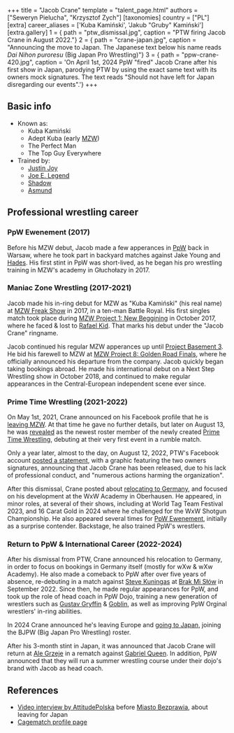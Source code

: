+++
title = "Jacob Crane"
template = "talent_page.html"
authors = ["Seweryn Pielucha", "Krzysztof Zych"]
[taxonomies]
country = ["PL"]
[extra]
career_aliases = ['Kuba Kamiński', 'Jakub "Gruby" Kamiński']
[extra.gallery]
1 = { path = "ptw_dismissal.jpg", caption = "PTW firing Jacob Crane in August 2022."}
2 = { path = "crane-japan.jpg", caption = "Announcing the move to Japan. The Japanese text below his name reads _Dai Nihon puroresu_ (Big Japan Pro Wrestling)"}
3 = { path = "ppw-crane-420.jpg", caption = 'On April 1st, 2024 PpW "fired" Jacob Crane after his first show in Japan, parodying PTW by using the exact same text with its owners mock signatures. The text reads "Should not have left for Japan disregarding our events".'}
+++

## Basic info

* Known as:
  - Kuba Kamiński
  - Adept Kuba (early [MZW](@/o/mzw.md))
  - The Perfect Man
  - The Top Guy Everywhere
* Trained by:
  - [Justin Joy](@/w/justin-joy.md)
  - [Joe E. Legend](@/w/joe-legend.md)
  - [Shadow](@/w/shadow.md)
  - [Asmund](@/w/asmund.md)

## Professional wrestling career

### PpW Ewenement (2017)

Before his MZW debut, Jacob made a few apperances in [PpW](@/o/ppw.md) back in Warsaw, where he took part in backyard matches against Jake Young and [Hades](@/w/olgierd.md).
His first stint in PpW was short-lived, as he began his pro wrestling training in MZW's academy in Głuchołazy in 2017.

### Maniac Zone Wrestling (2017-2021)

Jacob made his in-ring debut for MZW as "Kuba Kamiński" (his real name) at [MZW Freak Show](@/e/mzw/2017-12-02-mzw-freak-show.md) in 2017, in a ten-man Battle Royal.
His first singles match took place during [MZW Project 1: New Beggining](@/e/mzw/2018-10-13-mzw-project-1-new-beginning.md) in October 2017, where he faced & lost to [Rafael Kid](@/w/rafael-kid.md).
That marks his debut under the "Jacob Crane" ringname.

Jacob continued his regular MZW apperances up until [Project Basement 3](@/e/mzw/2021-04-30-mzw-project-basement-3.md). He bid his farewell to MZW at [MZW Project 8: Golden Road Finals](@/e/mzw/2021-08-14-mzw-project-8-golden-road-finals.md), where he officially announced his departure from the company.
Jacob quickly began taking bookings abroad. He made his international debut on a Next Step Wrestling show in October 2018, and continued to make regular appearances in the Central-European independent scene ever since.

### Prime Time Wrestling (2021-2022)

On May 1st, 2021, Crane announced on his Facebook profile that he is [leaving MZW][leaving-mzw]. At that time he gave no further details, but later on August 13, he was [revealed][crane-reveal] as the newest roster member of the newly created [Prime Time Wrestling](@/o/ptw.md), debuting at their very first event in a rumble match.

Only a year later, almost to the day, on August 12, 2022, PTW's Facebook account [posted a statement][ptw-20220812], with a graphic featuring the two owners signatures, announcing that Jacob Crane has been released, due to his lack of professional conduct, and "numerous actions harming the organization".

After this dismissal, Crane posted about [relocating to Germany][aschaffenburg], and focused on his development at the WxW Academy in Oberhausen. He appeared, in minor roles, at several of their shows, including at World Tag Team Festival 2023, and 16 Carat Gold in 2024 where he challenged for the WxW Shotgun Championship. He also appeared several times for [PpW Ewenement](@/o/ppw.md), initially as a surprise contender. Backstage, he also trained PpW's wrestlers.


### Return to PpW & International Career (2022-2024) 

After his dismissal from PTW, Crane announced his relocation to Germany, in order to focus on bookings in Germany itself (mostly for wXw & wXw Academy).
He also made a comeback to PpW after over five years of absence, re-debuting in a match against [Steve Kuningas](@/w/steve-kuningas.md) at [Brak Mi Słów](@/e/ppw/2022-09-10-ppw-brak-mi-slow.md) in September 2022.
Since then, he made regular appearances for PpW, and took up the role of head coach in PpW Dojo, training a new generation of wrestlers such as [Gustav Gryffin](@/w/gustav-gryffin.md) & [Goblin](@/w/goblin.md), as well as improving PpW Orginal wrestlers' in-ring abilities.

In 2024 Crane announced he's leaving Europe and [going to Japan][crane-bjpw], joining the BJPW (Big Japan Pro Wrestling) roster.

After his 3-month stint in Japan, it was announced that Jacob Crane will return at [Ale Grzeje](@/e/ppw/2024-07-13-ppw-ale-grzeje.md) in a rematch against [Gabriel Queen](@/w/gabriel-queen.md). In addition, PpW announced that they will run a summer wrestling course under their dojo's brand with Jacob as head coach.

## References

* [Video interview by AttitudePolska](https://www.youtube.com/watch?v=XviEUzkPFJQ) before [Miasto Bezprawia](@/e/ppw/2024-02-10-ppw-miasto-bezprawia.md), about leaving for Japan
* [Cagematch profile page](https://www.cagematch.net/?id=2&nr=20559)

[ptw-20220812]: https://www.facebook.com/PrimeTimeWrestlingPL/posts/pfbid02FiF1R8GSRqAD2DDGiquoSzQnDipgbNmqyTXhg3vd5pT8zD37qS8itgs5SM7dw4XHl
[aschaffenburg]: https://www.facebook.com/thejacobcrane/posts/pfbid0355yoXbfmsjR8Pmtpijv2FQKvwiGMBzsPvD2vgfttWziF7PGHZkLZoywyiDtKgAfdl
[leaving-mzw]: https://www.facebook.com/thejacobcrane/posts/pfbid02nEzAxXoxgcYSq7eYbt5g2R9VhLwToYfMqSQSxWKEVqZtftS8a2hx5EfgjJph1N37l
[crane-reveal]: https://www.facebook.com/thejacobcrane/posts/pfbid0W9EwSwj4ZC1Qaw2FyKGNGDtBfY1BS3VmXZpLNtNrwYpofvUEGqvmi5UzHuQYhrksl
[crane-bjpw]: https://www.facebook.com/thejacobcrane/posts/pfbid074DUt2vMp9iTUk14ndX1g6scQMN7CgXPUz5ESn1gVrkeyn7bSA7SnVf96d5ghhipl
